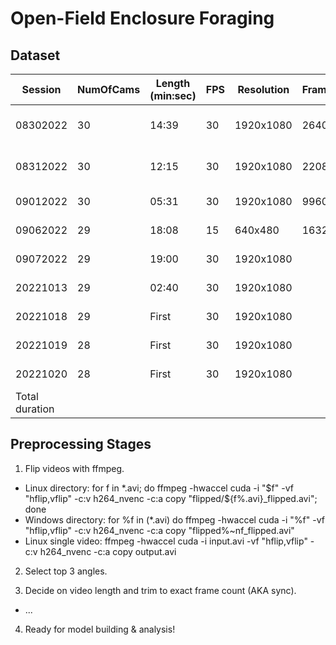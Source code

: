 # Open-Field Enclosure Foraging

## Dataset
| Session  | NumOfCams | Length (min:sec) | FPS | Resolution | FrameCt | Needs | Stage | Type        | Ready | Note                                                                         |
|----------|-----------|------------------|-----|------------|---------|----------------|---|------------|-------|-----|
| 08302022 | 30        | 14:39            | 30  | 1920x1080  | 26400   | v,hflip        | Needs sync | Mat & more  | No    | N/A |
| 08312022 | 30        | 12:15            | 30  | 1920x1080  | 22080   | v,hflip        | Needs sync | Mat & more  | No    | N/A |
| 09012022 | 30        | 05:31            | 30  | 1920x1080  | 9960    | v,hflip        | Needs sync | Mat         | No    | N/A |
| 09062022 | 29        | 18:08            | 15  | 640x480    | 16320   | v,hflip        | Needs sync | Mat         | No    | N/A |
| 09072022 | 29        | 19:00            | 30  | 1920x1080  |         | v,hflip,sync   | Needs sync | Mat         | No    | N/A |
| 20221013 | 29        | 02:40            | 30  | 1920x1080  |         | v,hflip,sync   | Needs sync | Paint Roller| No    | N/A |
| 20221018 | 29        | First            | 30  | 1920x1080  |         | v,hflip,sync   | Needs sync | Paint Roller| No    | Corrupted |
| 20221019 | 28        | First            | 30  | 1920x1080  |         | v,hflip,sync   | Needs sync | Paint Roller| No    | N/A |
| 20221020 | 28        | First            | 30  | 1920x1080  |         | v,hflip,sync   | Needs sync | Paint Roller| No    | N/A |
| Total duration |       |                  |     |            |         |                |         |     |       |        |


## Preprocessing Stages

1. Flip videos with ffmpeg.
- Linux directory: for f in *.avi; do ffmpeg -hwaccel cuda -i "$f" -vf "hflip,vflip" -c:v h264_nvenc -c:a copy "flipped/${f%.avi}_flipped.avi"; done
- Windows directory: for %f in (*.avi) do ffmpeg -hwaccel cuda -i "%f" -vf "hflip,vflip" -c:v h264_nvenc -c:a copy "flipped\%~nf_flipped.avi"
- Linux single video: ffmpeg -hwaccel cuda -i input.avi -vf "hflip,vflip" -c:v h264_nvenc -c:a copy output.avi

2. Select top 3 angles.

3. Decide on video length and trim to exact frame count (AKA sync).
- ...

4. Ready for model building & analysis!
